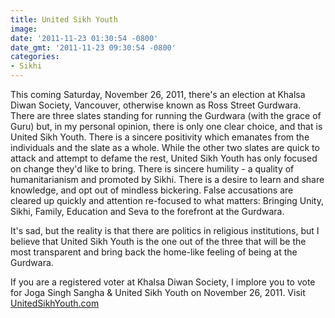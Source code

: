 ```yaml
---
title: United Sikh Youth
image: 
date: '2011-11-23 01:30:54 -0800'
date_gmt: '2011-11-23 09:30:54 -0800'
categories:
- Sikhi
---
```

This coming Saturday, November 26, 2011, there's an election at Khalsa Diwan Society, Vancouver, otherwise known as Ross Street Gurdwara. There are three slates standing for running the Gurdwara (with the grace of Guru) but, in my personal opinion, there is only one clear choice, and that is United Sikh Youth. There is a sincere positivity which emanates from the individuals and the slate as a whole. While the other two slates are quick to attack and attempt to defame the rest, United Sikh Youth has only focused on change they'd like to bring. There is sincere humility - a quality of humanitarianism and promoted by Sikhi. There is a desire to learn and share knowledge, and opt out of mindless bickering. False accusations are cleared up quickly and attention re-focused to what matters: Bringing Unity, Sikhi, Family, Education and Seva to the forefront at the Gurdwara.

It's sad, but the reality is that there are politics in religious institutions, but I believe that United Sikh Youth is the one out of the three that will be the most transparent and bring back the home-like feeling of being at the Gurdwara.

If you are a registered voter at Khalsa Diwan Society, I implore you to vote for Joga Singh Sangha & United Sikh Youth on November 26, 2011. Visit <a title="www.unitedsikhyouth.com" href="http://www.unitedsikhyouth.com" target="_blank">UnitedSikhYouth.com</a>
